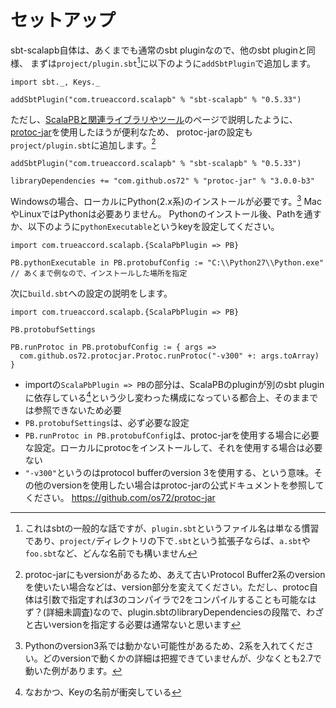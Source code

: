 # セットアップ

sbt-scalapb自体は、あくまでも通常のsbt pluginなので、他のsbt pluginと同様、
まずは`project/plugin.sbt`[^plugin-sbt]に以下のように`addSbtPlugin`で追加します。

```tut:invisible
import sbt._, Keys._
```

```tut:silent
addSbtPlugin("com.trueaccord.scalapb" % "sbt-scalapb" % "0.5.33")
```


ただし、[ScalaPBと関連ライブラリやツール](scalapb-and-libraries.html)のページで説明したように、
[protoc-jar](https://github.com/os72/protoc-jar)を使用したほうが便利なため、
protoc-jarの設定も`project/plugin.sbt`に追加します。[^protoc-jar-version]


```tut:silent
addSbtPlugin("com.trueaccord.scalapb" % "sbt-scalapb" % "0.5.33")

libraryDependencies += "com.github.os72" % "protoc-jar" % "3.0.0-b3"
```


Windowsの場合、ローカルにPython(2.x系)のインストールが必要です。[^python-version]
MacやLinuxではPythonは必要ありません。
Pythonのインストール後、Pathを通すか、以下のように`pythonExecutable`というkeyを設定してください。

```tut:silent
import com.trueaccord.scalapb.{ScalaPbPlugin => PB}

PB.pythonExecutable in PB.protobufConfig := "C:\\Python27\\Python.exe" // あくまで例なので、インストールした場所を指定
```

次に`build.sbt`への設定の説明をします。

```tut:silent
import com.trueaccord.scalapb.{ScalaPbPlugin => PB}

PB.protobufSettings

PB.runProtoc in PB.protobufConfig := { args =>
  com.github.os72.protocjar.Protoc.runProtoc("-v300" +: args.toArray)
}
```

- importの`ScalaPbPlugin => PB`の部分は、ScalaPBのpluginが別のsbt pluginに依存している[^scalapb-sbt-key]という少し変わった構成になっている都合上、そのままでは参照できないため必要
- `PB.protobufSettings`は、必ず必要な設定
- `PB.runProtoc in PB.protobufConfig`は、protoc-jarを使用する場合に必要な設定。ローカルにprotocをインストールして、それを使用する場合は必要ない
- `"-v300"`というのはprotocol bufferのversion 3を使用する、という意味。その他のversionを使用したい場合はprotoc-jarの公式ドキュメントを参照してください。 https://github.com/os72/protoc-jar


[^plugin-sbt]: これはsbtの一般的な話ですが、`plugin.sbt`というファイル名は単なる慣習であり、`project/`ディレクトリの下で`.sbt`という拡張子ならば、`a.sbt`や`foo.sbt`など、どんな名前でも構いません
[^protoc-jar-version]: protoc-jarにもversionがあるため、あえて古いProtocol Buffer2系のversionを使いたい場合などは、version部分を変えてください。ただし、protoc自体は引数で指定すれば3のコンパイラで2をコンパイルすることも可能なはず？(詳細未調査)なので、plugin.sbtのlibraryDependenciesの段階で、わざと古いversionを指定する必要は通常ないと思います
[^scalapb-sbt-key]: なおかつ、Keyの名前が衝突している
[^python-version]: Pythonのversion3系では動かない可能性があるため、2系を入れてください。どのversionで動くかの詳細は把握できていませんが、少なくとも2.7で動いた例があります。
